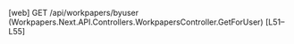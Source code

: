 [web] GET /api/workpapers/byuser  (Workpapers.Next.API.Controllers.WorkpapersController.GetForUser)  [L51–L55]

